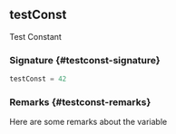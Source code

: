 ## testConst

Test Constant

### Signature {#testconst-signature}

```typescript
testConst = 42
```

### Remarks {#testconst-remarks}

Here are some remarks about the variable

